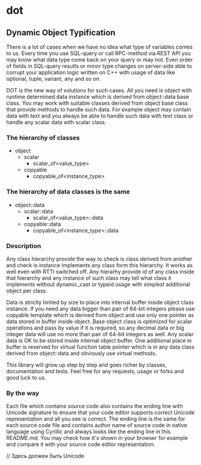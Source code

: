 # dot
## Dynamic Object Typification

There is a lot of cases when we have no idea what type of variables comes to us. Every time you use SQL-query or call RPC-method via REST API you may know what data type come back on your query or may not. Even order of fields in SQL-query results or minor type changes on server-side able to corrupt your application logic written on C++ with usage of data like optional, tuple, variant, any and so on.

DOT is the new way of solutions for such cases. All you need is object with runtime determined data instance which is derived from object::data base class. You may work with suitable classes derived from object base class that provide methods to handle such data. For example object may contain data with text and you always be able to handle such data with text class or handle any scalar data with scalar class.

### The hierarchy of classes

- object
	- scalar
		- scalar\_of<value\_type\>
	- copyable
		- copyable\_of<instance\_type\>

### The hierarchy of data classes is the same

- object::data
	- scalar::data
		- scalar\_of<value\_type\>::data
	- copyable::data
		- copyable\_of<instance\_type\>::data

### Description
Any class hierarchy provide the way to check is class derived from another and check is instance implements any class form this hierarchy. It works as well even with RTTI switched off. Any hierarhy provide id of any class inside that hierarchy and any instance of such class may tell what class it implements without dynamic_cast or typeid usage with simplest additional object per class.

Data is strictly limited by size to place into internal buffer inside object class instance. If you need any data bigger than pair of 64-bit integers please use copyable template which is derived from object and use only one pointer as data stored in buffer inside object. Base object class is optimized for scalar operations and pass by value if it is required, so any decimal data or big integer data will use no more than pair of 64-bit integers as well. Any scalar data is OK to be stored inside internal object buffer. One additional place in buffer is reserved for virtual function table pointer which is in any data class derived from object::data and obviously use virtual methods.

This library will grow up step by step and goes richer by classes, documentation and tests.
Feel free for any requests, usage or forks and good luck to us.

### By the way
Each file which contains source code also contains the ending line with Unicode signature to ensure that your code editor supports correct Unicode representation and all you see is correct. The ending line is the same for each source code file and contains author name of source code in native language using Cyrillic and always looks like the ending line in this README.md. You may check how it's shown in your browser for example and compare it with your source code editor representation.

// Здесь должен быть Unicode
